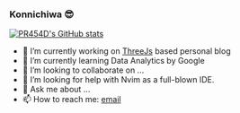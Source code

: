 ### Konnichiwa 😎

<!--
**m4h4d3v/m4h4d3v** is a ✨ _special_ ✨ repository because its `README.md` (this file) appears on your GitHub profile.

Here are some ideas to get you started:

-->
[![PR454D's GitHub stats](https://github-readme-stats.vercel.app/api?username=PR454D&count_private=true)](https://github.com/anuraghazra/github-readme-stats)

- 🔭 I’m currently working on [ThreeJs](https://threejs.org) based personal blog
- 🌱 I’m currently learning Data Analytics by Google
- 👯 I’m looking to collaborate on ...
- 🤔 I’m looking for help with Nvim as a full-blown IDE.
- 💬 Ask me about ...
- 📫 How to reach me: [email](prasad.sawool@somaiya.edu)
